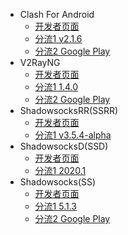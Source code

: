 * Clash For Android
	* [开发者页面](https://github.com/Kr328/ClashForAndroid/releases)
	* [分流1 v2.1.6](https://cdn.jsdelivr.net/gh/LeiJun-ASNebula/ASNebula_DOC@download/Android/ClashForAndroid/2.1.6/app-universal-release.apk)
	* [分流2 Google Play](https://play.google.com/store/apps/details?id=com.github.kr328.clash&hl=zh)
* V2RayNG
	* [开发者页面](https://github.com/2dust/v2rayNG/releases)
	* [分流1 1.4.0](https://github.com/LeiJun-ASNebula/ASNebula_DOC/raw/download/Android/V2RayNG/v2rayNG_1.4.0.apk)
	* [分流2 Google Play](https://play.google.com/store/apps/details?id=com.v2ray.ang&hl=zh)
* ShadowsocksRR(SSRR)
	* [开发者页面](https://github.com/shadowsocksrr/shadowsocksr-android/releases)
	* [分流1 v3.5.4-alpha](https://cdn.jsdelivr.net/gh/LeiJun-ASNebula/ASNebula_DOC@download/Android/ShadowsocksRR/shadowsocksr-android-3.5.4.apk)
* ShadowsocksD(SSD)
	* [开发者页面](https://github.com/TheCGDF/SSD-Android/releases)
	* [分流1 2020.1](https://cdn.jsdelivr.net/gh/LeiJun-ASNebula/ASNebula_DOC@download/Android/ShadowsocksD/SSD-2020.1-mobile.apk)
* Shadowsocks(SS)
	* [开发者页面](https://github.com/shadowsocks/shadowsocks-android/releases)
	* [分流1 5.1.3](https://cdn.jsdelivr.net/gh/LeiJun-ASNebula/ASNebula_DOC@download/Android/Shadowsocks/shadowsocks--universal-5.1.3.apk)
	* [分流2 Google Play](https://play.google.com/store/apps/details?id=com.github.shadowsocks)
